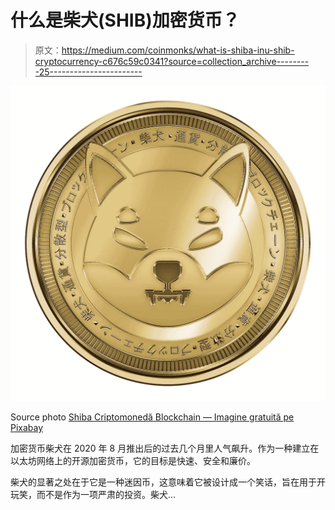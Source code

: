 # 什么是柴犬(SHIB)加密货币？

> 原文：<https://medium.com/coinmonks/what-is-shiba-inu-shib-cryptocurrency-c676c59c0341?source=collection_archive---------25----------------------->

![](img/c8ce5597910a1a3b09941c2c56631d2f.png)

Source photo [Shiba Criptomonedă Blockchain — Imagine gratuită pe Pixabay](https://pixabay.com/ro/illustrations/shiba-criptomoned%c4%83-blockchain-6723430/)

加密货币柴犬在 2020 年 8 月推出后的过去几个月里人气飙升。作为一种建立在以太坊网络上的开源加密货币，它的目标是快速、安全和廉价。

柴犬的显著之处在于它是一种迷因币，这意味着它被设计成一个笑话，旨在用于开玩笑，而不是作为一项严肃的投资。柴犬…
